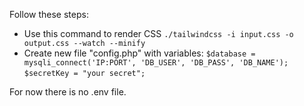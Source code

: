 Follow these steps:

- Use this command to render CSS `./tailwindcss -i input.css -o output.css --watch --minify`
- Create new file "config.php" with variables:
  `$database = mysqli_connect('IP:PORT', 'DB_USER', 'DB_PASS', 'DB_NAME');`
  `$secretKey = "your secret";`

For now there is no .env file.
